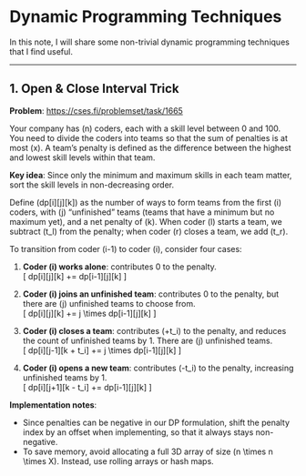 # Dynamic Programming Techniques

In this note, I will share some non-trivial dynamic programming techniques that I find useful.

---

## 1. Open & Close Interval Trick

**Problem**: https://cses.fi/problemset/task/1665

Your company has \(n\) coders, each with a skill level between 0 and 100. You need to divide the coders into teams so that the sum of penalties is at most \(x\). A team’s penalty is defined as the difference between the highest and lowest skill levels within that team.

**Key idea**: Since only the minimum and maximum skills in each team matter, sort the skill levels in non-decreasing order.

Define \(dp[i][j][k]\) as the number of ways to form teams from the first \(i\) coders, with \(j\) “unfinished” teams (teams that have a minimum but no maximum yet), and a net penalty of \(k\). When coder \(l\) starts a team, we subtract \(t_l\) from the penalty; when coder \(r\) closes a team, we add \(t_r\).

To transition from coder \(i-1\) to coder \(i\), consider four cases:

1. **Coder \(i\) works alone**: contributes 0 to the penalty.  
   \[ dp[i][j][k] += dp[i-1][j][k] \]

2. **Coder \(i\) joins an unfinished team**: contributes 0 to the penalty, but there are \(j\) unfinished teams to choose from.  
   \[ dp[i][j][k] += j \times dp[i-1][j][k] \]

3. **Coder \(i\) closes a team**: contributes \(+t_i\) to the penalty, and reduces the count of unfinished teams by 1. There are \(j\) unfinished teams.  
   \[ dp[i][j-1][k + t_i] += j \times dp[i-1][j][k] \]

4. **Coder \(i\) opens a new team**: contributes \(-t_i\) to the penalty, increasing unfinished teams by 1.  
   \[ dp[i][j+1][k - t_i] += dp[i-1][j][k] \]

**Implementation notes**:
- Since penalties can be negative in our DP formulation, shift the penalty index by an offset when implementing, so that it always stays non-negative.
- To save memory, avoid allocating a full 3D array of size \(n \times n \times X\). Instead, use rolling arrays or hash maps.

